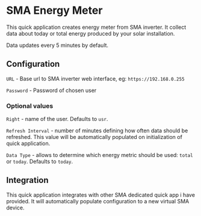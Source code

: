 # SMA Energy Meter

This quick application creates energy meter from SMA inverter. It collect data about today or total energy produced by your solar installation.

Data updates every 5 minutes by default.

## Configuration

`URL` - Base url to SMA inverter web interface, eg: `https://192.168.0.255`

`Password` - Password of chosen user

### Optional values

`Right` - name of the user. Defaults to `usr`.

`Refresh Interval` - number of minutes defining how often data should be refreshed. This value will be automatically populated on initialization of quick application.

`Data Type` - allows to determine which energy metric should be used: `total` or `today`. Defaults to `today`.

## Integration

This quick application integrates with other SMA dedicated quick app i have provided. It will automatically populate configuration to a new virtual SMA device.